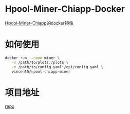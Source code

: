 # Hpool-Miner-Chiapp-Docker
[Hpool-Miner-Chiapp](https://github.com/h9-dev/chiapp-miner/releases)的docker镜像

# 如何使用

```bash
docker run --name miner \
   -v /path/to/plots:/plots \
   -v /path/to/config.yaml:/opt/config.yaml \
   vincent5/hpool-chiapp-miner
```

# 项目地址
[repo](https://github.com/vc5/chia-miner-hpool-pp-docker)